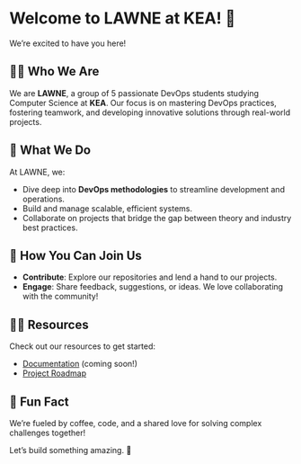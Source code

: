 # Welcome to LAWNE at KEA! 👋  

We’re excited to have you here!  

## 🙋‍♀️ Who We Are  
We are **LAWNE**, a group of 5 passionate DevOps students studying Computer Science at **KEA**. Our focus is on mastering DevOps practices, fostering teamwork, and developing innovative solutions through real-world projects.  

## 🌈 What We Do  
At LAWNE, we:  
- Dive deep into **DevOps methodologies** to streamline development and operations.  
- Build and manage scalable, efficient systems.  
- Collaborate on projects that bridge the gap between theory and industry best practices.  

## 🌟 How You Can Join Us  
- **Contribute**: Explore our repositories and lend a hand to our projects.  
- **Engage**: Share feedback, suggestions, or ideas. We love collaborating with the community!  

## 👩‍💻 Resources  
Check out our resources to get started:  
- [Documentation](#) (coming soon!)  
- [Project Roadmap](#)  

## 🍿 Fun Fact  
We’re fueled by coffee, code, and a shared love for solving complex challenges together!  

Let’s build something amazing. 🚀  
